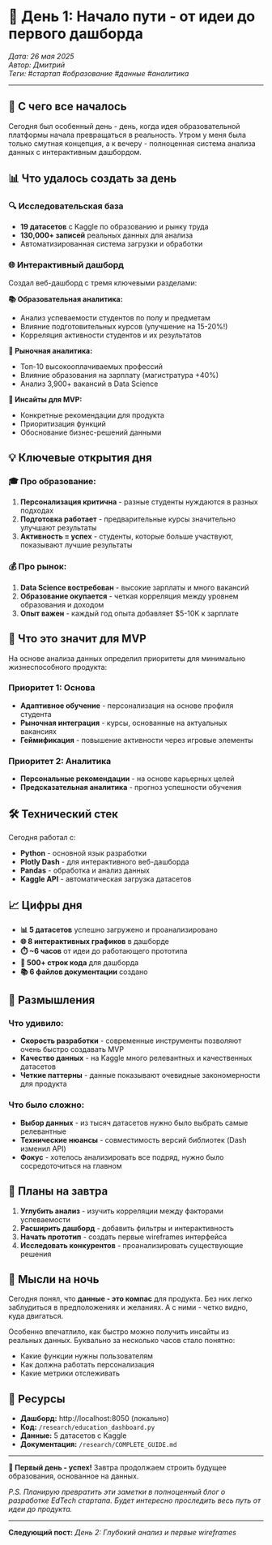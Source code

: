 # 🚀 День 1: Начало пути - от идеи до первого дашборда

*Дата: 26 мая 2025*  
*Автор: Дмитрий*  
*Теги: #стартап #образование #данные #аналитика*

---

## 🎯 С чего все началось

Сегодня был особенный день - день, когда идея образовательной платформы начала превращаться в реальность. Утром у меня была только смутная концепция, а к вечеру - полноценная система анализа данных с интерактивным дашбордом.

## 📊 Что удалось создать за день

### 🔍 Исследовательская база
- **19 датасетов** с Kaggle по образованию и рынку труда
- **130,000+ записей** реальных данных для анализа
- Автоматизированная система загрузки и обработки

### 🌐 Интерактивный дашборд
Создал веб-дашборд с тремя ключевыми разделами:

**📚 Образовательная аналитика:**
- Анализ успеваемости студентов по полу и предметам
- Влияние подготовительных курсов (улучшение на 15-20%!)
- Корреляция активности студентов и их результатов

**💼 Рыночная аналитика:**
- Топ-10 высокооплачиваемых профессий
- Влияние образования на зарплату (магистратура +40%)
- Анализ 3,900+ вакансий в Data Science

**🎯 Инсайты для MVP:**
- Конкретные рекомендации для продукта
- Приоритизация функций
- Обоснование бизнес-решений данными

## 💡 Ключевые открытия дня

### 🎓 Про образование:
1. **Персонализация критична** - разные студенты нуждаются в разных подходах
2. **Подготовка работает** - предварительные курсы значительно улучшают результаты
3. **Активность = успех** - студенты, которые больше участвуют, показывают лучшие результаты

### 💰 Про рынок:
1. **Data Science востребован** - высокие зарплаты и много вакансий
2. **Образование окупается** - четкая корреляция между уровнем образования и доходом
3. **Опыт важен** - каждый год опыта добавляет $5-10K к зарплате

## 🚀 Что это значит для MVP

На основе анализа данных определил приоритеты для минимально жизнеспособного продукта:

### Приоритет 1: Основа
- **Адаптивное обучение** - персонализация на основе профиля студента
- **Рыночная интеграция** - курсы, основанные на актуальных вакансиях
- **Геймификация** - повышение активности через игровые элементы

### Приоритет 2: Аналитика
- **Персональные рекомендации** - на основе карьерных целей
- **Предсказательная аналитика** - прогноз успешности обучения

## 🛠 Технический стек

Сегодня работал с:
- **Python** - основной язык разработки
- **Plotly Dash** - для интерактивного веб-дашборда
- **Pandas** - обработка и анализ данных
- **Kaggle API** - автоматическая загрузка датасетов

## 📈 Цифры дня

- **📊 5 датасетов** успешно загружено и проанализировано
- **🌐 8 интерактивных графиков** в дашборде
- **⏱️ ~6 часов** от идеи до работающего прототипа
- **📝 500+ строк кода** для дашборда
- **📚 6 файлов документации** создано

## 🤔 Размышления

### Что удивило:
- **Скорость разработки** - современные инструменты позволяют очень быстро создавать MVP
- **Качество данных** - на Kaggle много релевантных и качественных датасетов
- **Четкие паттерны** - данные показывают очевидные закономерности для продукта

### Что было сложно:
- **Выбор данных** - из тысяч датасетов нужно было выбрать самые релевантные
- **Технические нюансы** - совместимость версий библиотек (Dash изменил API)
- **Фокус** - хотелось анализировать все подряд, нужно было сосредоточиться на главном

## 🎯 Планы на завтра

1. **Углубить анализ** - изучить корреляции между факторами успеваемости
2. **Расширить дашборд** - добавить фильтры и интерактивность
3. **Начать прототип** - создать первые wireframes интерфейса
4. **Исследовать конкурентов** - проанализировать существующие решения

## 💭 Мысли на ночь

Сегодня понял, что **данные - это компас** для продукта. Без них легко заблудиться в предположениях и желаниях. А с ними - четко видно, куда двигаться.

Особенно впечатлило, как быстро можно получить инсайты из реальных данных. Буквально за несколько часов стало понятно:
- Какие функции нужны пользователям
- Как должна работать персонализация
- Какие метрики отслеживать

## 🔗 Ресурсы

- **Дашборд:** http://localhost:8050 (локально)
- **Код:** `/research/education_dashboard.py`
- **Данные:** 5 датасетов с Kaggle
- **Документация:** `/research/COMPLETE_GUIDE.md`

---

**🎉 Первый день - успех!** Завтра продолжаем строить будущее образования, основанное на данных.

*P.S. Планирую превратить эти заметки в полноценный блог о разработке EdTech стартапа. Будет интересно проследить весь путь от идеи до продукта.*

---

**Следующий пост:** *День 2: Глубокий анализ и первые wireframes* 